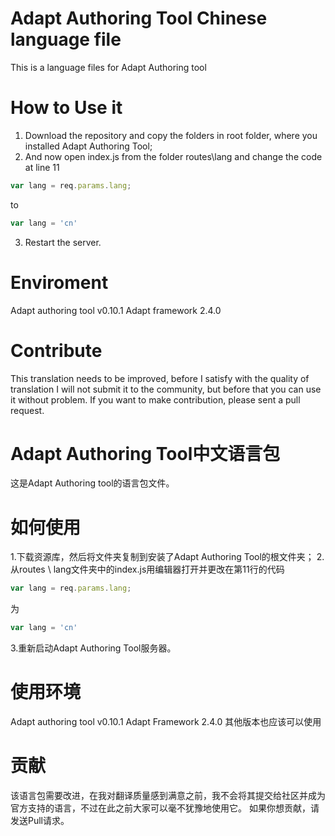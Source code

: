 # Adapt Authoring Tool Chinese language file
This is a language files for Adapt Authoring tool

# How to Use it
1. Download the repository and copy the folders in root folder, where you installed Adapt Authoring Tool;
2. And now open index.js from the folder routes\lang and change the code at line 11 
```javascript
var lang = req.params.lang;
```
to
```javascript
var lang = 'cn'
```

3. Restart the server. 

# Enviroment
Adapt authoring tool v0.10.1
Adapt framework 2.4.0

# Contribute
This translation needs to be improved, before I satisfy with the quality of translation I will not submit it to the community, but before that you can use it without problem.
If you want to make contribution, please sent a pull request.

# Adapt Authoring Tool中文语言包
这是Adapt Authoring tool的语言包文件。

# 如何使用
1.下载资源库，然后将文件夹复制到安装了Adapt Authoring Tool的根文件夹；
2.从routes \ lang文件夹中的index.js用编辑器打开并更改在第11行的代码
```javascript
var lang = req.params.lang;
```
为
```javascript
var lang = 'cn'
```

3.重新启动Adapt Authoring Tool服务器。

# 使用环境
Adapt authoring tool v0.10.1
Adapt Framework 2.4.0
其他版本也应该可以使用

# 贡献
该语言包需要改进，在我对翻译质量感到满意之前，我不会将其提交给社区并成为官方支持的语言，不过在此之前大家可以毫不犹豫地使用它。
如果你想贡献，请发送Pull请求。
